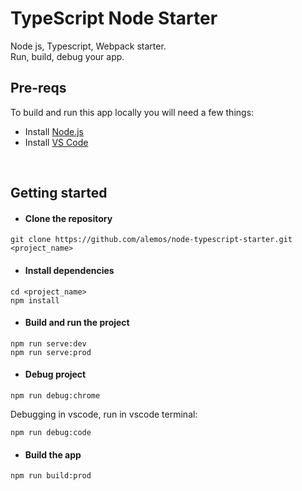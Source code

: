 # TypeScript Node Starter

Node js, Typescript, Webpack starter.
<br />
Run, build, debug your app.

## Pre-reqs
To build and run this app locally you will need a few things:
- Install [Node.js](https://nodejs.org/en/)
- Install [VS Code](https://code.visualstudio.com/)
<br />

## Getting started
- #### Clone the repository
```
git clone https://github.com/alemos/node-typescript-starter.git <project_name>
```
- #### Install dependencies
```
cd <project_name>
npm install
```

- #### Build and run the project
```
npm run serve:dev
npm run serve:prod
```
- #### Debug project
```
npm run debug:chrome
```
Debugging in vscode, run in vscode terminal:
```
npm run debug:code
```

- #### Build the app
```
npm run build:prod
```
